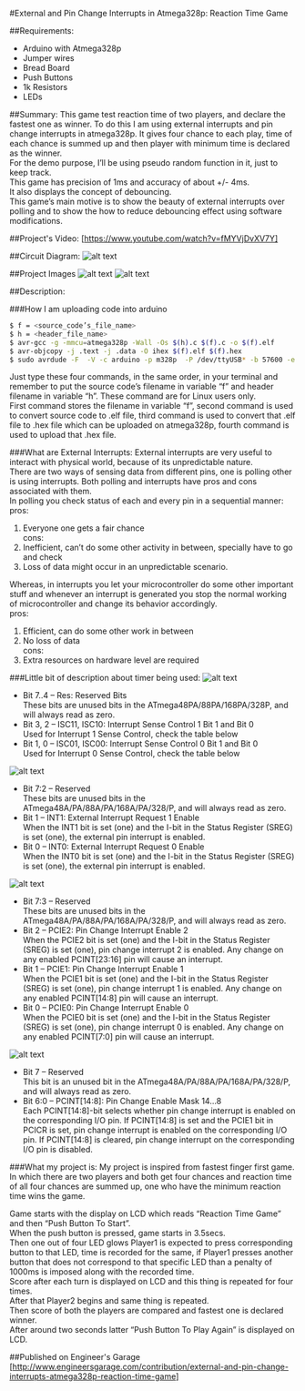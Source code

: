 #External and Pin Change Interrupts in Atmega328p: Reaction Time Game

##Requirements:
* Arduino with Atmega328p
* Jumper wires
* Bread Board
* Push Buttons
* 1k Resistors
* LEDs


##Summary:
This game test reaction time of two players, and declare the fastest one as winner. To do this I am using external interrupts and pin change interrupts in atmega328p. It gives four chance to each play, time of each chance is summed up and then player with minimum time is declared as the winner.<br>
For the demo purpose, I’ll be using pseudo random function in it, just to keep track.<br>
This game has precision of 1ms and accuracy of about +/- 4ms.<br>
It also displays the concept of debouncing.<br>
This game’s main motive is to show the beauty of external interrupts over polling and to show the how to reduce debouncing effect using software modifications.<br>


##Project's Video:
[https://www.youtube.com/watch?v=fMYVjDvXV7Y]


##Circuit Diagram:
![alt text][circuit diagram]


##Project Images
![alt text][Image_1]
![alt text][Image_2]





##Description:

###How I am uploading code into arduino
```sh
$ f = <source_code’s_file_name>
$ h = <header_file_name>
$ avr-gcc -g -mmcu=atmega328p -Wall -Os $(h).c $(f).c -o $(f).elf
$ avr-objcopy -j .text -j .data -O ihex $(f).elf $(f).hex
$ sudo avrdude -F  -V -c arduino -p m328p  -P /dev/ttyUSB* -b 57600 -e -U flash:w:$(f).hex
```


Just type these four commands, in the same order, in your terminal and remember to put the source code’s filename in variable “f” and header filename in variable “h”. These command are for Linux users only.<br>
    First command stores the filename in variable “f”, second command is used to convert source code to .elf file, third command is used to convert that .elf file to .hex file which can be uploaded on atmega328p, fourth command is used to upload that .hex file.<br>


###What are External Interrupts:
External interrupts are very useful to interact with physical world, because of its unpredictable nature.<br>
There are two ways of sensing data from different pins, one is polling other is using interrupts. Both polling and interrupts have pros and cons associated with them.<br>
In polling you check status of each and every pin in a sequential manner:<br>
pros:<br>
1) Everyone one gets a fair chance<br>
cons:<br>
1) Inefficient, can’t do some other activity in between, specially have to go and check<br>
2) Loss of data might occur in an unpredictable scenario.<br>

Whereas, in interrupts you let your microcontroller do some other important stuff and whenever an interrupt is generated you stop the normal working of microcontroller and change its behavior accordingly.<br>
pros:<br>
1) Efficient, can do some other work in between<br>
2) No loss of data<br>
cons:<br>
1) Extra resources on hardware level are required<br>



###Little bit of description about timer being used:
![alt text][reg1]
* Bit 7..4 – Res: Reserved Bits<br>
These bits are unused bits in the ATmega48PA/88PA/168PA/328P, and will always read as zero.<br>
* Bit 3, 2 – ISC11, ISC10: Interrupt Sense Control 1 Bit 1 and Bit 0<br>
Used for Interrupt 1 Sense Control, check the table below<br>
* Bit 1, 0 – ISC01, ISC00: Interrupt Sense Control 0 Bit 1 and Bit 0<br>
Used for Interrupt 0 Sense Control, check the table below<br>

![alt text][reg2]
* Bit 7:2 – Reserved<br>
These bits are unused bits in the ATmega48A/PA/88A/PA/168A/PA/328/P, and will always read as zero.<br>
* Bit 1 – INT1: External Interrupt Request 1 Enable<br>
When the INT1 bit is set (one) and the I-bit in the Status Register (SREG) is set (one), the external pin interrupt is enabled.<br>
* Bit 0 – INT0: External Interrupt Request 0 Enable<br>
When the INT0 bit is set (one) and the I-bit in the Status Register (SREG) is set (one), the external pin interrupt is enabled.<br>

![alt text][reg3]
* Bit 7:3 – Reserved<br>
These bits are unused bits in the ATmega48A/PA/88A/PA/168A/PA/328/P, and will always read as zero.<br>
* Bit 2 – PCIE2: Pin Change Interrupt Enable 2<br>
When the PCIE2 bit is set (one) and the I-bit in the Status Register (SREG) is set (one), pin change interrupt 2 is enabled. Any change on any enabled PCINT[23:16] pin will cause an interrupt.<br>
* Bit 1 – PCIE1: Pin Change Interrupt Enable 1<br>
When the PCIE1 bit is set (one) and the I-bit in the Status Register (SREG) is set (one), pin change interrupt 1 is enabled. Any change on any enabled PCINT[14:8] pin will cause an interrupt.<br>
* Bit 0 – PCIE0: Pin Change Interrupt Enable 0<br>
When the PCIE0 bit is set (one) and the I-bit in the Status Register (SREG) is set (one), pin change interrupt 0 is enabled. Any change on any enabled PCINT[7:0] pin will cause an interrupt.<br>

![alt text][reg4]
* Bit 7 – Reserved<br>
This bit is an unused bit in the ATmega48A/PA/88A/PA/168A/PA/328/P, and will always read as zero.<br>
* Bit 6:0 – PCINT[14:8]: Pin Change Enable Mask 14...8<br>
Each PCINT[14:8]-bit selects whether pin change interrupt is enabled on the corresponding I/O pin. If PCINT[14:8] is set and the PCIE1 bit in PCICR is set, pin change interrupt is enabled on the corresponding I/O pin. If PCINT[14:8] is cleared, pin change interrupt on the corresponding I/O pin is disabled.<br>



###What my project is:
My project is inspired from fastest finger first game.<br>
In which there are two players and both get four chances and reaction time of all four chances are summed up, one who have the minimum reaction time wins the game.<br>

Game starts with the display on LCD which reads “Reaction Time Game” and then “Push Button To Start”.<br>
When the push button is pressed, game starts in 3.5secs.<br>
Then one out of four LED glows Player1 is expected to press  corresponding button to that LED, time is recorded for the same, if Player1 presses another button that does not correspond to that specific LED than a penalty of 1000ms is imposed along with the recorded time.<br>
Score after each turn is displayed on LCD and this thing is repeated for four times.<br>
After that Player2 begins and same thing is repeated.<br>
Then score of both the players are compared and fastest one is declared winner.<br>
After around two seconds latter “Push Button To Play Again” is displayed on LCD.<br>



##Published on Engineer's Garage
[http://www.engineersgarage.com/contribution/external-and-pin-change-interrupts-atmega328p-reaction-time-game]



[https://www.youtube.com/watch?v=fMYVjDvXV7Y]: https://www.youtube.com/watch?v=fMYVjDvXV7Y

[circuit diagram]: https://github.com/varun13169/Engineers_Garage/blob/master/External%20and%20Pin%20Change%20Interrupts%20in%20Atmega328p:%20Reaction%20Time%20Game/circuit%20diagram.jpg "circuit diagram"
[Image_1]: https://github.com/varun13169/Engineers_Garage/blob/master/External%20and%20Pin%20Change%20Interrupts%20in%20Atmega328p:%20Reaction%20Time%20Game/Project_image001.jpg "Image_1"
[Image_2]: https://github.com/varun13169/Engineers_Garage/blob/master/External%20and%20Pin%20Change%20Interrupts%20in%20Atmega328p:%20Reaction%20Time%20Game/Project_image002.jpg "Image_2"

[reg1]: https://github.com/varun13169/Engineers_Garage/blob/master/External%20and%20Pin%20Change%20Interrupts%20in%20Atmega328p:%20Reaction%20Time%20Game/Reg1.png
[reg2]: https://github.com/varun13169/Engineers_Garage/blob/master/External%20and%20Pin%20Change%20Interrupts%20in%20Atmega328p:%20Reaction%20Time%20Game/Reg2.png
[reg3]: https://github.com/varun13169/Engineers_Garage/blob/master/External%20and%20Pin%20Change%20Interrupts%20in%20Atmega328p:%20Reaction%20Time%20Game/Reg3.png
[reg4]: https://github.com/varun13169/Engineers_Garage/blob/master/External%20and%20Pin%20Change%20Interrupts%20in%20Atmega328p:%20Reaction%20Time%20Game/Reg4.png



[http://www.engineersgarage.com/contribution/external-and-pin-change-interrupts-atmega328p-reaction-time-game]: http://www.engineersgarage.com/contribution/external-and-pin-change-interrupts-atmega328p-reaction-time-game 













